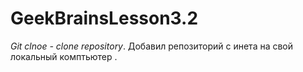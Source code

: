 # GeekBrainsLesson3.2

*Git clnoe - clone repository*. Добавил репозиторий с инета на свой локальный комптьютер .
